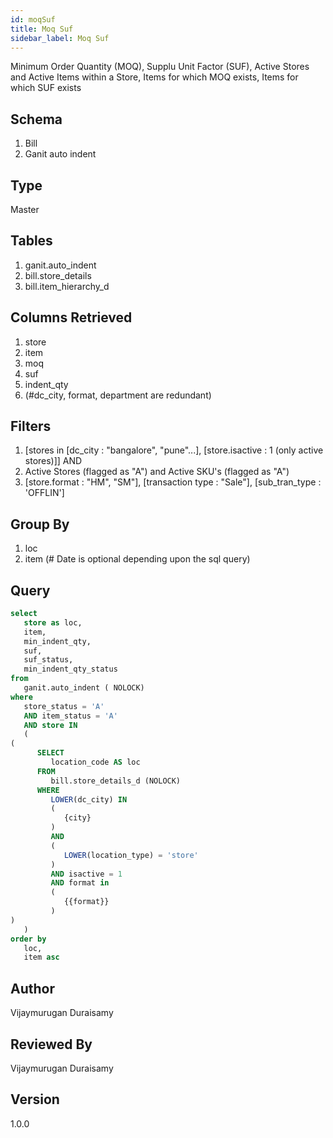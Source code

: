 ```yaml
---
id: moqSuf
title: Moq Suf
sidebar_label: Moq Suf
---
```

Minimum Order Quantity (MOQ), Supplu Unit Factor (SUF), Active Stores and Active Items within a Store, Items for which MOQ exists, Items for which SUF exists

## Schema
1. Bill
2. Ganit auto indent

## Type
Master

## Tables
1. ganit.auto_indent
2. bill.store_details
3. bill.item_hierarchy_d

## Columns Retrieved
1. store
2. item
3. moq
4. suf
5. indent_qty
6. (#dc_city, format, department are redundant)

## Filters
1. [stores in  [dc_city : "bangalore", "pune"...], [store.isactive : 1 (only active stores)]] AND
2. Active Stores (flagged as "A") and Active SKU's (flagged as "A")
3. [store.format : "HM", "SM"], [transaction type : "Sale"], [sub_tran_type : 'OFFLIN']

## Group By
1. loc
2. item (# Date is optional depending upon the sql query)

## Query
```sql
select
   store as loc,
   item,
   min_indent_qty,
   suf,
   suf_status,
   min_indent_qty_status 
from
   ganit.auto_indent ( NOLOCK) 
where
   store_status = 'A' 
   AND item_status = 'A' 
   AND store IN 
   (
(
      SELECT
         location_code AS loc 
      FROM
         bill.store_details_d (NOLOCK) 
      WHERE
         LOWER(dc_city) IN 
         (
            {city}
         )
         AND 
         (
            LOWER(location_type) = 'store'
         )
         AND isactive = 1 
         AND format in 
         (
            {{format}}
         )
)
   )
order by
   loc,
   item asc
```

## Author
Vijaymurugan Duraisamy

## Reviewed By
Vijaymurugan Duraisamy

## Version
1.0.0
